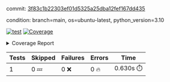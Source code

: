 commit: [3f83c1b22303ef01d5325a25dba12fef167dd435](https://github.com/rcmdnk/python-template/tree/3f83c1b22303ef01d5325a25dba12fef167dd435)

condition: branch=main, os=ubuntu-latest, python_version=3.10

[![test](https://github.com/rcmdnk/python-template/actions/workflows/test.yml/badge.svg)](https://github.com/rcmdnk/python-template/actions/runs/4639257318)
<a href="https://github.com/rcmdnk/python-template/blob/3f83c1b22303ef01d5325a25dba12fef167dd435/README.md"><img alt="Coverage" src="https://img.shields.io/badge/Coverage-100%25-brightgreen.svg" /></a><details><summary>Coverage Report </summary><table><tr><th>File</th><th>Stmts</th><th>Miss</th><th>Cover</th></tr><tbody><tr><td><b>TOTAL</b></td><td><b>1</b></td><td><b>0</b></td><td><b>100%</b></td></tr></tbody></table></details>

| Tests | Skipped | Failures | Errors | Time |
| ----- | ------- | -------- | -------- | ------------------ |
| 1 | 0 :zzz: | 0 :x: | 0 :fire: | 0.630s :stopwatch: |

